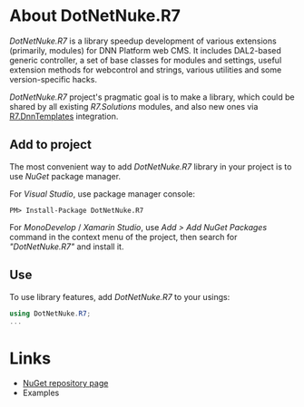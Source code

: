 # About DotNetNuke.R7

*DotNetNuke.R7* is a library speedup development of various extensions (primarily, modules)
for DNN Platform web CMS. It includes DAL2-based generic controller, a set of base classes for modules and settings,
useful extension methods for webcontrol and strings, various utilities and some version-specific hacks.

*DotNetNuke.R7* project's pragmatic goal is to make a library, which could be shared
by all existing *R7.Solutions* modules, and also new ones via [R7.DnnTemplates](https://github.com/roman-yagodin/R7.DnnTemplates) integration.

## Add to project

The most convenient way to add *DotNetNuke.R7* library in your project is to use *NuGet* package manager.

For *Visual Studio*, use package manager console:

```Shell
PM> Install-Package DotNetNuke.R7
```

For *MonoDevelop* / *Xamarin Studio*, use *Add &gt; Add NuGet Packages* command in the context menu of the project,
then search for *"DotNetNuke.R7"* and install it.

## Use

To use library features, add *DotNetNuke.R7* to your usings:

```C#
using DotNetNuke.R7;
...
```

# Links

- [NuGet repository page](https://www.nuget.org/packages/DotNetNuke.R7/)
- Examples
